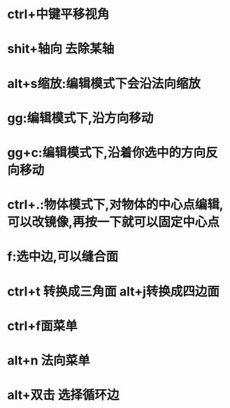 # ctrl+中键平移视角

# shit+轴向 去除某轴

# alt+s缩放:编辑模式下会沿法向缩放

# gg:编辑模式下,沿方向移动

# gg+c:编辑模式下,沿着你选中的方向反向移动

# ctrl+.:物体模式下,对物体的中心点编辑,可以改镜像,再按一下就可以固定中心点

# f:选中边,可以缝合面

# ctrl+t 转换成三角面 alt+j转换成四边面

# ctrl+f面菜单

# alt+n 法向菜单

# alt+双击 选择循环边
